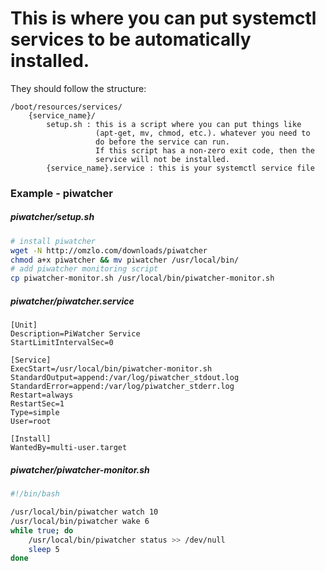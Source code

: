# This is where you can put systemctl services to be automatically installed.

They should follow the structure:

```
/boot/resources/services/
    {service_name}/
        setup.sh : this is a script where you can put things like
                   (apt-get, mv, chmod, etc.). whatever you need to
                   do before the service can run.
                   If this script has a non-zero exit code, then the 
                   service will not be installed.
        {service_name}.service : this is your systemctl service file
```

### Example - piwatcher

##### piwatcher/setup.sh
```bash
# install piwatcher
wget -N http://omzlo.com/downloads/piwatcher
chmod a+x piwatcher && mv piwatcher /usr/local/bin/
# add piwatcher monitoring script
cp piwatcher-monitor.sh /usr/local/bin/piwatcher-monitor.sh
```
##### piwatcher/piwatcher.service
```
[Unit]
Description=PiWatcher Service
StartLimitIntervalSec=0

[Service]
ExecStart=/usr/local/bin/piwatcher-monitor.sh
StandardOutput=append:/var/log/piwatcher_stdout.log
StandardError=append:/var/log/piwatcher_stderr.log
Restart=always
RestartSec=1
Type=simple
User=root

[Install]
WantedBy=multi-user.target
```

##### piwatcher/piwatcher-monitor.sh
```bash
#!/bin/bash

/usr/local/bin/piwatcher watch 10
/usr/local/bin/piwatcher wake 6
while true; do
    /usr/local/bin/piwatcher status >> /dev/null
    sleep 5
done
```
